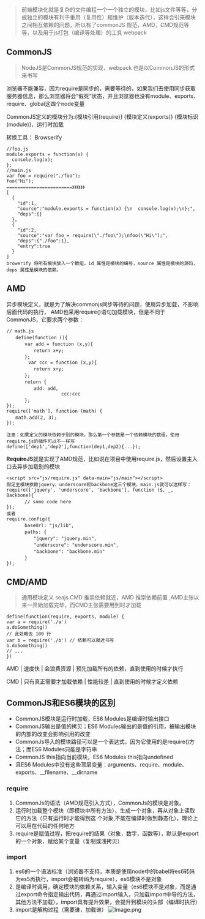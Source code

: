 >前端模块化就是复杂的文件编程一个一个独立的模块，比如js文件等等，分成独立的模块有利于重用（复用性）和维护（版本迭代），这样会引来模块之间相互依赖的问题，所以有了commonJS 规范，AMD，CMD规范等等，以及用于js打包（编译等处理）的工具 webpack

## CommonJS
>NodeJS是CommonJS规范的实现，webpack 也是以CommonJS的形式来书写

浏览器不能兼容，因为require是同步的，需要等待的，如果我们去使用同步获取服务器信息，那么浏览器将会“假死”状态，并且浏览器也没有module、exports、require、global这四个node变量

CommonJS定义的模块分为:{模块引用(require)} {模块定义(exports)} {模块标识(module)}，运行时加载

转换工具： Browserify
```
//foo.js
module.exports = function(x) {
  console.log(x);
};
//main.js
var foo = require("./foo");
foo("Hi");
========================》》》》》》
[
  {
    "id":1,
    "source":"module.exports = function(x) {\n  console.log(x);\n};",
    "deps":{}
  },
  {
    "id":2,
    "source":"var foo = require(\"./foo\");\nfoo(\"Hi\");",
    "deps":{"./foo":1},
    "entry":true
  }
]
browerify 将所有模块放入一个数组，id 属性是模块的编号，source 属性是模块的源码，deps 属性是模块的依赖。
```

## AMD
异步模块定义，就是为了解决commonjs同步等待的问题，使用异步加载，不影响后面代码的执行， AMD也采用require()语句加载模块，但是不同于CommonJS，它要求两个参数：
```
// math.js
　　define(function (){
　　　　var add = function (x,y){
　　　　　　return x+y;
　　　　};
        var ccc = function (x,y){
　　　　　　return x+y;
　　　　};
　　　　return {
　　　　　　add: add,
                    ccc:ccc
　　　　};
});
require(['math'], function (math) {
　　math.add(2, 3);
});

注意：如果定义的模块依赖于别的模块，那么第一个参数是一个依赖模块的数组，使用require.js的插件可以不一样写
define(['dep1','dep2'],function(dep1,dep2){...});
```
**RequireJS**就是实现了AMD规范，比如说在项目中使用require.js，然后设置主入口去异步加载别的模块
```
<script src="js/require.js" data-main="js/main"></script>
假定主模块依赖jquery、underscore和backbone这三个模块，main.js就可以这样写：
require(['jquery', 'underscore', 'backbone'], function ($, _, Backbone){
　　　　// some code here
});
或者
require.config({
　　　　baseUrl: "js/lib",
　　　　paths: {
　　　　　　"jquery": "jquery.min",
　　　　　　"underscore": "underscore.min",
　　　　　　"backbone": "backbone.min"
　　　　}
});
```
## CMD/AMD
>通用模块定义 seajs  CMD 推崇依赖就近，AMD 推崇依赖前置 ,AMD主张以来一开始加载完毕，而CMD主张需要用到时才加载
```
define(function(require, exports, module) {
var a = require('./a')
a.doSomething()
// 此处略去 100 行
var b = require('./b') // 依赖可以就近书写
b.doSomething()
// ...
})
```
AMD | 速度快 | 会浪费资源 | 预先加载所有的依赖，直到使用的时候才执行

CMD | 只有真正需要才加载依赖 | 性能较差 | 直到使用的时候才定义依赖

## CommonJS和ES6模块的区别
* CommonJS模块是运行时加载，ES6 Modules是编译时输出接口
* CommonJS输出是值的拷贝；ES6 Modules输出的是值的引用，被输出模块的内部的改变会影响引用的改变
* CommonJs导入的模块路径可以是一个表达式，因为它使用的是require()方法；而ES6 Modules只能是字符串
* CommonJS this指向当前模块，ES6 Modules this指向undefined
* 且ES6 Modules中没有这些顶层变量：arguments、require、module、exports、__filename、__dirname

### require
1. CommonJs的语法（AMD规范引入方式），CommonJs的模块是对象。
2. 运行时加载整个模块（即模块中所有方法），生成一个对象，再从对象上读取它的方法（只有运行时才能得到这 个对象,不能在编译时做到静态化），理论上可以用在代码的任何地方
3.  require是赋值过程，把require的结果（对象，数字，函数等），默认是export的一个对象，赋给某个变量（复制或浅拷贝）
### import
1. es6的一个语法标准（浏览器不支持，本质是使用node中的babel将es6转码为es5再执行，import会被转码为require），es6模块不是对象
2. 是编译时调用，确定模块的依赖关系，输入变量（es6模块不是对象，而是通过export命令指定输出代码，再通过import输入，只加载import中导的方法，其他方法不加载），import具有提升效果，会提升到模块的头部（编译时执行）
3. import是解构过程（需要谁，加载谁）
![Image.png](https://i.loli.net/2021/08/02/TbfUzNdI3qWFQ1Z.png)